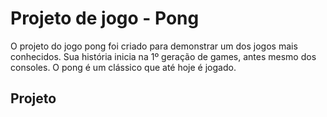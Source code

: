 # Projeto de jogo - Pong

O projeto do jogo pong foi criado para demonstrar um dos jogos mais conhecidos. Sua história inicia na 1º geração de games, antes mesmo dos consoles. O pong é um clássico que até hoje é jogado. 

## Projeto
